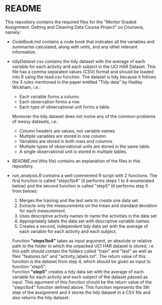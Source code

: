 # README
This repository contains the required files for the "Mentor Graded Assignment: Getting and Cleaning Data Course Project" on Coursera, namely:

* *CodeBook.md* contains a code book that indicates all the variables and summaries calculated, along with units, and any other relevant information.
* *tidyDataset.csv* contains the tidy dataset with the average of each variable for each activity and each subject in the UCI HAR Dataset. This file has a comma separated values (CSV) format and should be loaded into R using the read.csv function. The dataset is tidy because it follows the 3 rules mentioned in the paper entitled "Tidy data" by Hadley Wickham, i.e.:
  * Each variable forms a column.
  * Each observation forms a row.
  * Each type of observational unit forms a table.

  Moreover the tidy dataset does not inolve any of the common problems of messy datasets, i.e.:
  * Column headers are values, not variable names.
  * Multiple variables are stored in one column.
  * Variables are stored in both rows and columns.
  * Multiple types of observational units are stored in the same table.
  * A single observational unit is stored in multiple tables.
* *README.md* (this file) contains an explanation of the files in this repository.
* *run_analysis.R* contains a well commented R script with 2 functions. The first function is called "steps1to4" (it performs steps 1 to 4 enumerated below) and the second function is called "step5" (it performs step 5 from below):
  1. Merges the training and the test sets to create one data set.
  2. Extracts only the measurements on the mean and standard deviation for each measurement.
  3. Uses descriptive activity names to name the activities in the data set 
  4. Appropriately labels the data set with descriptive variable names.
  5. Creates a second, independent tidy data set with the average of each variable for each activity and each subject.

  Function **"steps1to4"** takes as input argument, an absolute or relative path to the folder in which the unpacked UCI HAR dataset is stored, i.e. this path should contain the folders called "train" and "test" as well as files "features.txt" and "activity_labels.txt". The return value of this function is the dataset from step 4, which should be given as input to function "step5".  
  Function **"step5"** creates a tidy data set with the average of each variable for each activity and each subject of the dataset passed as input. This agurment of this function should be the return value of the "steps1to4" function defined above. This function represents the 5th step of the  assignment and it stores the tidy dataset in a CSV file and also returns the tidy dataset.
